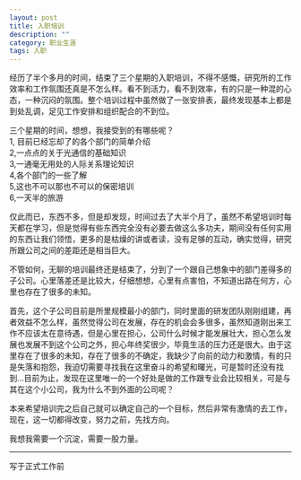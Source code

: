 ```yaml
---
layout: post
title: 入职培训
description: ""
category: 职业生涯
tags: 入职
---
```


经历了半个多月的时间，结束了三个星期的入职培训，不得不感慨，研究所的工作效率和工作氛围还真是不怎么样。看不到活力，看不到效率，有的只是一种混的心态，一种沉闷的氛围。整个培训过程中虽然做了一张安排表，最终发现基本上都是到处乱调，足见工作安排和组织配合的不到位。

三个星期的时间，想想，我接受到的有哪些呢？  
1, 目前已经忘却了的各个部门的简单介绍  
2,一点点的关于光通信的基础知识  
3,一通毫无用处的人际关系理论知识  
4,各个部门的一些了解  
5,这也不可以那也不可以的保密培训  
6,一天半的旅游  

仅此而已，东西不多，但是却发现，时间过去了大半个月了，虽然不希望培训时每天都在学习，但是觉得有些东西完全没有必要去做这么多功夫，期间没有任何实用的东西让我们领悟，更多的是枯燥的讲或者读，没有足够的互动，确实觉得，研究所跟公司之间的差距还是相当巨大。

不管如何，无聊的培训最终还是结束了，分到了一个跟自己想象中的部门差得多的子公司。心里落差还是比较大，仔细想想，心里有点害怕，不知道出路在何方，心里也存在了很多的未知。

首先，这个子公司目前是所里规模最小的部门，同时里面的研发团队刚刚组建，再者效益不怎么样，虽然觉得公司在发展，存在的机会会多很多，虽然知道刚出来工作不应该太在意待遇，但是心里在担心，公司什么时候才能发展壮大，担心怎么发展也发展不到这个公司之外，担心年终奖很少，毕竟生活的压力还是很大。由于这里存在了很多的未知，存在了很多的不确定，我缺少了向前的动力和激情，有的只是失落和抱怨，我迫切需要寻找我在这里奋斗的希望和曙光，可是暂时还没有找到...目前为止，发现在这里唯一的一个好处是做的工作跟专业会比较相关，可是与其在这个小公司，我为什么不到外面的公司呢？  

本来希望培训完之后自己就可以确定自己的一个目标，然后非常有激情的去工作，现在，这一切都得改变，努力之前，先找方向。

我想我需要一个沉淀，需要一股力量。

---
写于正式工作前